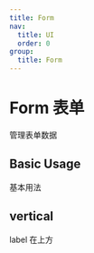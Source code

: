 ```yaml
---
title: Form
nav:
  title: UI
  order: 0
group:
  title: Form
---
```


# Form 表单

管理表单数据

## Basic Usage

基本用法

<code src="./examples/001-base.tsx"></code>

## vertical

label 在上方

<code src="./examples/002-vertical.tsx"></code>
